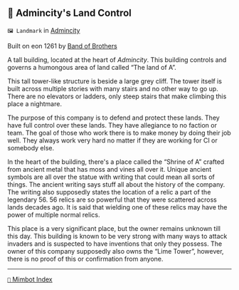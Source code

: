 ## 🏢 Admincity's Land Control

`🖼️ Landmark` in [Admincity](<https://zeithalt.github.io/r/admincity>)

Built on eon 1261 by [Band of Brothers](<https://zeithalt.github.io/r/band_of_brothers>)

A tall building, located at the heart of _Admincity_. This building controls and governs a humongous area of land called “The land of A”.

This tall tower-like structure is beside a large grey cliff. The tower itself is built across multiple stories with many stairs and no other way to go up. There are no elevators or ladders, only steep stairs that make climbing this place a nightmare.

The purpose of this company is to defend and protect these lands. They have full control over these lands. They have allegiance to no faction or team. The goal of those who work there is to make money by doing their job well. They always work very hard no matter if they are working for CI or somebody else.

In the heart of the building, there's a place called the “Shrine of A” crafted from ancient metal that has moss and vines all over it. Unique ancient symbols are all over the statue with writing that could mean all sorts of things. The ancient writing says stuff all about the history of the company. The writing also supposedly states the location of a relic a part of the legendary 56. 56 relics are so powerful that they were scattered across lands decades ago. It is said that wielding one of these relics may have the power of multiple normal relics.

This place is a very significant place, but the owner remains unknown till this day. This building is known to be very strong with many ways to attack invaders and is suspected to have inventions that only they possess. The owner of this company supposedly also owns the “Lime Tower”, however, there is no proof of this or confirmation from anyone.

-----
[`📑` Mimbot Index](<https://zeithalt.github.io/r/#2d20>)
<!---
-->